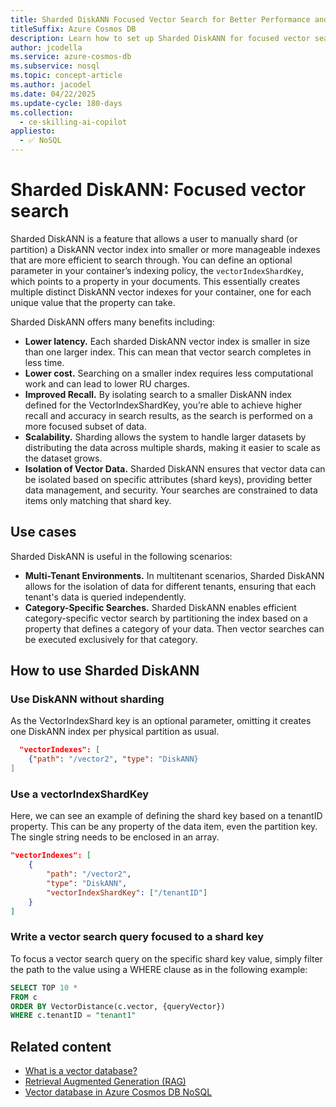 ```yaml
---
title: Sharded DiskANN Focused Vector Search for Better Performance and Lower Cost
titleSuffix: Azure Cosmos DB
description: Learn how to set up Sharded DiskANN for focused vector search with improved performance and lower costs
author: jcodella
ms.service: azure-cosmos-db
ms.subservice: nosql
ms.topic: concept-article
ms.author: jacodel
ms.date: 04/22/2025
ms.update-cycle: 180-days
ms.collection:
  - ce-skilling-ai-copilot
appliesto:
  - ✅ NoSQL
---
```


# Sharded DiskANN: Focused vector search

Sharded DiskANN is a feature that allows a user to manually shard (or partition) a DiskANN vector index into smaller or more manageable indexes that are more efficient to search through. You can define an optional parameter in your container’s indexing policy, the `vectorIndexShardKey`, which points to a property in your documents. This essentially creates multiple distinct DiskANN vector indexes for your container, one for each unique value that the property can take. 

Sharded DiskANN offers many benefits including:
- **Lower latency.** Each sharded DiskANN vector index  is smaller in size than one larger index. This can mean that vector search completes in less time.
- **Lower cost.** Searching on a smaller index requires less computational work and can lead to lower RU charges.
- **Improved Recall.** By isolating search to a smaller DiskANN index defined for the VectorIndexShardKey, you’re able to achieve higher recall and accuracy in search results, as the search is performed on a more focused subset of data.
- **Scalability.** Sharding allows the system to handle larger datasets by distributing the data across multiple shards, making it easier to scale as the dataset grows.
- **Isolation of Vector Data.** Sharded DiskANN ensures that vector data can be isolated based on specific attributes (shard keys), providing better data management, and security. Your searches are constrained to data items only matching that shard key.

## Use cases

Sharded DiskANN is useful in the following scenarios:
- **Multi-Tenant Environments.** In multitenant scenarios, Sharded DiskANN allows for the isolation of data for different tenants, ensuring that each tenant's data is queried independently.
- **Category-Specific Searches.** Sharded DiskANN enables efficient category-specific vector search by partitioning the index based on a property that defines a category of your data. Then vector searches can be executed exclusively for that category. 


## How to use Sharded DiskANN
### Use DiskANN without sharding
As the VectorIndexShard key is an optional parameter, omitting it creates one DiskANN index per physical partition as usual.

```json
  "vectorIndexes": [
    {"path": "/vector2", "type": "DiskANN} 
]
```

### Use a vectorIndexShardKey
Here, we can see an example of defining the shard key based on a tenantID property. This can be any property of the data item, even the partition key. The single string needs to be enclosed in an array. 

```json
"vectorIndexes": [
    {
        "path": "/vector2",
        "type": "DiskANN",
        "vectorIndexShardKey": ["/tenantID"]
    }
]
```

### Write a vector search query focused to a shard key
To focus a vector search query on the specific shard key value, simply filter the path to the value using a WHERE clause as in the following example:

```sql
SELECT TOP 10 *
FROM c
ORDER BY VectorDistance(c.vector, {queryVector})
WHERE c.tenantID = "tenant1"
```

## Related content

- [What is a vector database?](../vector-database.md)
- [Retrieval Augmented Generation (RAG)](rag.md)
- [Vector database in Azure Cosmos DB NoSQL](../nosql/vector-search.md)
